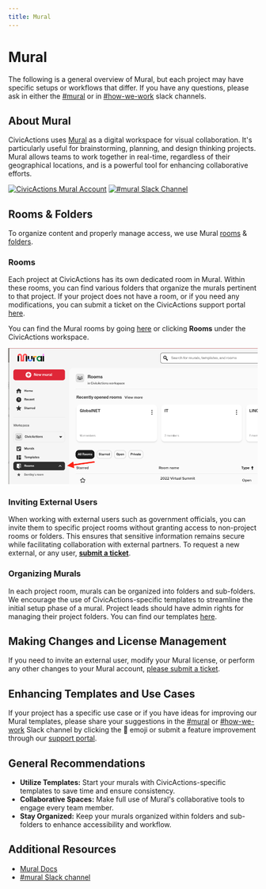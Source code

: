 ```yaml
---
title: Mural
---
```


# Mural

The following is a general overview of Mural, but each project may have specific setups or workflows that differ. If you have any questions, please ask in either the [\#mural](https://civicactions.slack.com/archives/C06PASS8S6M) or in [\#how-we-work](https://civicactions.slack.com/archives/C02HFM4KR) slack channels.

## About Mural

CivicActions uses [Mural](https://app.mural.co/t/civicactions3117) as a digital workspace for visual collaboration. It's particularly useful for brainstorming, planning, and design thinking projects. Mural allows teams to work together in real-time, regardless of their geographical locations, and is a powerful tool for enhancing collaborative efforts.

[![CivicActions Mural Account](https://img.shields.io/badge/Mural_Account-0F6460?style=for-the-badge&logo=mural)](https://app.mural.co/t/civicactions3117) [![\#mural Slack Channel](https://img.shields.io/badge/Slack_Channel-D83933?style=for-the-badge&logo=slack)](https://civicactions.slack.com/archives/C06PASS8S6M)

## Rooms & Folders
To organize content and properly manage access, we use Mural [rooms](https://support.mural.co/s/article/rooms-in-mural) & [folders](https://support.mural.co/s/article/About-folders).

### Rooms

Each project at CivicActions has its own dedicated room in Mural. Within these rooms, you can find various folders that organize the murals pertinent to that project. If your project does not have a room, or if you need any modifications, you can submit a ticket on the CivicActions support portal [here](https://team.support.civicactions.com/servicedesk/customer/portal/4/group/15/create/59).

You can find the Mural rooms by going [here](https://app.mural.co/t/civicactions3117/rooms) or clicking **Rooms** under the CivicActions workspace.

![Mural Rooms](../../assets/images/pick-me-mural.png)

### Inviting External Users

When working with external users such as government officials, you can invite them to specific project rooms without granting access to non-project rooms or folders. This ensures that sensitive information remains secure while facilitating collaboration with external partners. To request a new external, or any user, [**submit a ticket**](https://team.support.civicactions.com/servicedesk/customer/portal/4/group/14/create/53).

### Organizing Murals

In each project room, murals can be organized into folders and sub-folders. We encourage the use of CivicActions-specific templates to streamline the initial setup phase of a mural. Project leads should have admin rights for managing their project folders. You can find our templates [here](https://app.mural.co/t/civicactions3117/templates).

## Making Changes and License Management

If you need to invite an external user, modify your Mural license, or perform any other changes to your Mural account, [please submit a ticket](https://team.support.civicactions.com/servicedesk/customer/portal/4/group/14).

## Enhancing Templates and Use Cases

If your project has a specific use case or if you have ideas for improving our Mural templates, please share your suggestions in the [\#mural](https://civicactions.slack.com/archives/C06PASS8S6M) or [\#how-we-work](https://civicactions.slack.com/archives/C02HFM4KR) Slack channel by clicking the 🎫 emoji or submit a feature improvement through our [support portal](https://team.support.civicactions.com/servicedesk/customer/portal/4/create/79).

## General Recommendations

-   **Utilize Templates:** Start your murals with CivicActions-specific templates to save time and ensure consistency.
-   **Collaborative Spaces:** Make full use of Mural's collaborative tools to engage every team member.
-   **Stay Organized:** Keep your murals organized within folders and sub-folders to enhance accessibility and workflow.

## Additional Resources

-   [Mural Docs](https://support.mural.co/s/)
-   [\#mural Slack channel](https://civicactions.slack.com/archives/C06PASS8S6M)